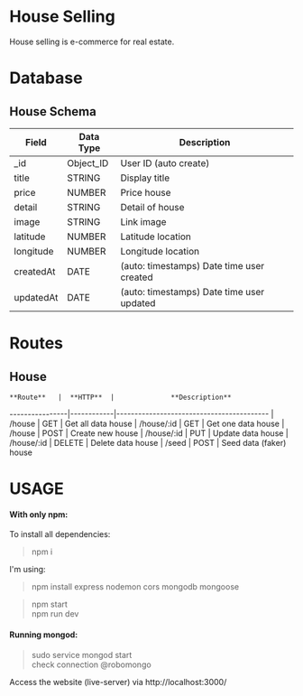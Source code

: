 # House Selling

House selling is e-commerce for real estate.

# Database

## House Schema

  **Field**  |  **Data Type**  |              **Description**
-------------|-----------------|------------------------------------------------
| _id        | Object_ID       | User ID (auto create)
| title      | STRING          | Display title
| price      | NUMBER          | Price house
| detail     | STRING          | Detail of house
| image      | STRING          | Link image
| latitude   | NUMBER          | Latitude location
| longitude  | NUMBER          | Longitude location
| createdAt  | DATE            | (auto: timestamps) Date time user created
| updatedAt  | DATE            | (auto: timestamps) Date time user updated

# Routes

## House

    **Route**   |  **HTTP**  |              **Description**
----------------|------------|------------------------------------------
| /house        | GET        | Get all data house
| /house/:id    | GET        | Get one data house
| /house        | POST       | Create new house
| /house/:id    | PUT        | Update data house
| /house/:id    | DELETE     | Delete data house
| /seed         | POST       | Seed data (faker) house

# **USAGE**
#### With only npm:

To install all dependencies:
> npm i <br>

I'm using:
>npm install express nodemon cors mongodb mongoose <br>

>npm start <br>
>npm run dev <br>

#### Running mongod:
> sudo service mongod start <br>
> check connection @robomongo <br>

Access the website (live-server) via http://localhost:3000/
